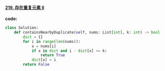 #### [219. 存在重复元素 II](https://leetcode-cn.com/problems/contains-duplicate-ii/)

**code:**

```python
class Solution:
    def containsNearbyDuplicate(self, nums: List[int], k: int) -> bool:
        dict = {}
        for i in range(len(nums)):
            x = nums[i]
            if x in dict and i - dict[x] <= k:
                return True
            dict[x] = i
        return False
```

